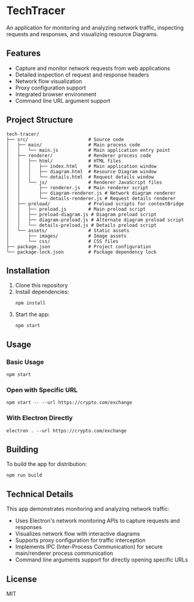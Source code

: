 # TechTracer

An application for monitoring and analyzing network traffic, inspecting requests and responses, and visualizing resource Diagrams.

## Features

- Capture and monitor network requests from web applications
- Detailed inspection of request and response headers
- Network flow visualization
- Proxy configuration support
- Integrated browser environment
- Command line URL argument support

## Project Structure

```
tech-tracer/
├── src/                      # Source code
│   ├── main/                 # Main process code
│   │   └── main.js           # Main application entry point
│   ├── renderer/             # Renderer process code
│   │   ├── html/             # HTML files
│   │   │   ├── index.html    # Main application window
│   │   │   ├── diagram.html  # Resource Diagram window
│   │   │   └── details.html  # Request details window
│   │   └── js/               # Renderer JavaScript files
│   │       ├── renderer.js   # Main renderer script
│   │       ├── diagram-renderer.js # Network diagram renderer
│   │       └── details-renderer.js # Request details renderer
│   ├── preload/              # Preload scripts for contextBridge
│   │   ├── preload.js        # Main preload script
│   │   ├── preload-diagram.js # Diagram preload script
│   │   ├── diagram-preload.js # Alternate diagram preload script
│   │   └── details-preload.js # Details preload script
│   └── assets/               # Static assets
│       ├── images/           # Image assets
│       └── css/              # CSS files
├── package.json              # Project configuration
└── package-lock.json         # Package dependency lock
```

## Installation

1. Clone this repository
2. Install dependencies:
   ```
   npm install
   ```
3. Start the app:
   ```
   npm start
   ```

## Usage

### Basic Usage
```
npm start
```

### Open with Specific URL
```
npm start -- --url https://crypto.com/exchange
```

### With Electron Directly
```
electron . --url https://crypto.com/exchange
```

## Building

To build the app for distribution:

```
npm run build
```

## Technical Details

This app demonstrates monitoring and analyzing network traffic:

- Uses Electron's network monitoring APIs to capture requests and responses
- Visualizes network flow with interactive diagrams
- Supports proxy configuration for traffic interception
- Implements IPC (Inter-Process Communication) for secure main/renderer process communication
- Command line arguments support for directly opening specific URLs

## License

MIT
